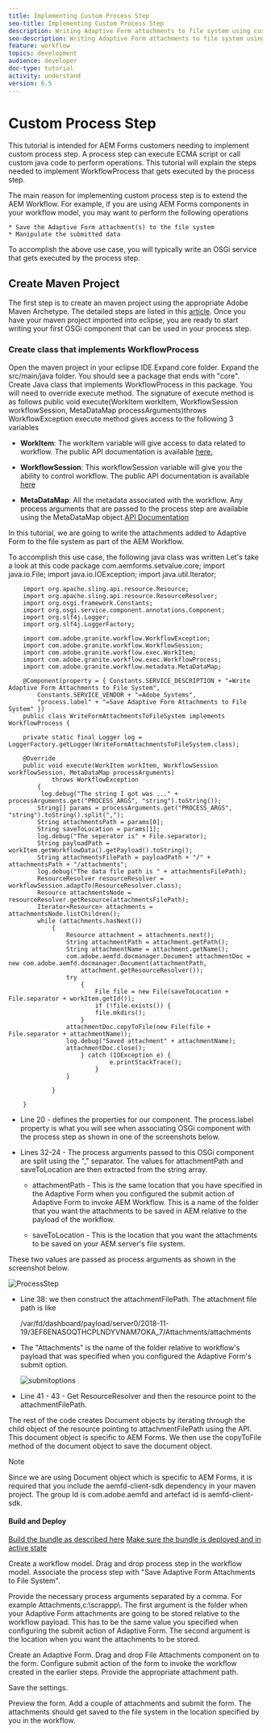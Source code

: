 ```yaml
---
title: Implementing Custom Process Step
seo-title: Implementing Custom Process Step
description: Writing Adaptive Form attachments to file system using custom process step
seo-description: Writing Adaptive Form attachments to file system using custom process step
feature: workflow
topics: development
audience: developer
doc-type: tutorial
activity: understand
version: 6.5
---
```


# Custom Process Step

This tutorial is intended for AEM Forms customers needing to implement custom process step. A process step can execute ECMA script or call custom java code to perform operations. This tutorial will explain the steps needed to implement WorkflowProcess that gets executed by the process step.

The main reason for implementing custom process step is to extend the AEM Workflow. For example, if you are using AEM Forms components in your workflow model, you may want to perform the following operations

    * Save the Adaptive Form attachment(s) to the file system
    * Manipulate the submitted data

To accomplish the above use case, you will typically write an OSGi service that gets executed by the process step.

## Create Maven Project

The first step is to create an maven project using the appropriate Adobe Maven Archetype. The detailed steps are listed in this [article](https://helpx.adobe.com/experience-manager/using/maven_arch13.html). Once you have your maven project imported into eclipse, you are ready to start writing your first OSGi component that can be used in your process step.


### Create class that implements WorkflowProcess

Open the maven project in your eclipse IDE.Expand<projectname>.core folder. Expand the src/main/java folder. You should see a package that ends with "core". Create Java class that implements WorkflowProcess in this package. You will need to override execute method. The signature of execute method is as follows
public void execute(WorkItem workItem, WorkflowSession workflowSession, MetaDataMap processArguments)throws WorkflowException 
execute method gives access to the following 3 variables

* **WorkItem**: The workItem variable will give access to data related to workflow. The public API documentation is available [here.](https://helpx.adobe.com/experience-manager/6-3/sites/developing/using/reference-materials/diff-previous/changes/com.adobe.granite.workflow.WorkflowSession.html)

* **WorkflowSession**: This workflowSession variable will give you the ability to control workflow. The public API documentation is available [here](https://helpx.adobe.com/experience-manager/6-3/sites/developing/using/reference-materials/diff-previous/changes/com.adobe.granite.workflow.WorkflowSession.html)

* **MetaDataMap**: All the metadata associated with the workflow. Any process arguments that are passed to the process step are available using the MetaDataMap object.[API Documentation](https://helpx.adobe.com/experience-manager/6-5/sites/developing/using/reference-materials/javadoc/com/adobe/granite/workflow/metadata/MetaDataMap.html)

In this tutorial, we are going to write the attachments added to Adaptive Form to the file system as part of the AEM Workflow.

To accomplish this use case, the following java class was written
Let's take a look at this code
        package com.aemforms.setvalue.core;
        import java.io.File;
        import java.io.IOException;
        import java.util.Iterator;

        import org.apache.sling.api.resource.Resource;
        import org.apache.sling.api.resource.ResourceResolver;
        import org.osgi.framework.Constants;
        import org.osgi.service.component.annotations.Component;
        import org.slf4j.Logger;
        import org.slf4j.LoggerFactory;

        import com.adobe.granite.workflow.WorkflowException;
        import com.adobe.granite.workflow.WorkflowSession;
        import com.adobe.granite.workflow.exec.WorkItem;
        import com.adobe.granite.workflow.exec.WorkflowProcess;
        import com.adobe.granite.workflow.metadata.MetaDataMap;

        @Component(property = { Constants.SERVICE_DESCRIPTION + "=Write Adaptive Form Attachments to File System",
            Constants.SERVICE_VENDOR + "=Adobe Systems",
            "process.label" + "=Save Adaptive Form Attachments to File System" })
        public class WriteFormAttachmentsToFileSystem implements WorkflowProcess {

        private static final Logger log = LoggerFactory.getLogger(WriteFormAttachmentsToFileSystem.class);

        @Override
        public void execute(WorkItem workItem, WorkflowSession workflowSession, MetaDataMap processArguments)
                throws WorkflowException
            {
             log.debug("The string I got was ..." + processArguments.get("PROCESS_ARGS", "string").toString());
            String[] params = processArguments.get("PROCESS_ARGS", "string").toString().split(",");
            String attachmentsPath = params[0];
            String saveToLocation = params[1];
            log.debug("The seperator is" + File.separator);
            String payloadPath = workItem.getWorkflowData().getPayload().toString();
            String attachmentsFilePath = payloadPath + "/" + attachmentsPath + "/attachments";
            log.debug("The data file path is " + attachmentsFilePath);  
            ResourceResolver resourceResolver = workflowSession.adaptTo(ResourceResolver.class);    
            Resource attachmentsNode = resourceResolver.getResource(attachmentsFilePath);
            Iterator<Resource> attachments = attachmentsNode.listChildren();
            while (attachments.hasNext()) 
                {
                    Resource attachment = attachments.next();
                    String attachmentPath = attachment.getPath();
                    String attachmentName = attachment.getName();
                    com.adobe.aemfd.docmanager.Document attachmentDoc = new com.adobe.aemfd.docmanager.Document(attachmentPath,
                        attachment.getResourceResolver());
                    try 
                        {
                            File file = new File(saveToLocation + File.separator + workItem.getId());
                            if (!file.exists()) {
                            file.mkdirs();
                        }
                    attachmentDoc.copyToFile(new File(file + File.separator + attachmentName));
                    log.debug("Saved attachment" + attachmentName);
                    attachmentDoc.close();
                        } catch (IOException e) {
                                e.printStackTrace();
                            }
                    }

                }

        }

* Line 20 -  defines the properties for our component. The process.label property is what you will see when associating OSGi component with the process step as shown in one of the screenshots below.

* Lines 32-24 - The process arguments passed to this OSGi component are split using the "," separator. The values for attachmentPath and saveToLocation are then extracted from the string array.

    * attachmentPath - This is the same location that you have specified in the Adaptive Form when you configured the submit action of Adaptive Form to invoke AEM Workflow. This is a name of the folder that you want the attachments to be saved in AEM relative to the payload of the workflow.

    * saveToLocation - This is the location that you want the attachments to be saved on your AEM server's file system.

These two values are passed as process arguments as shown in the screenshot below.

![ProcessStep](assets/implement-process-step.gif)


* Line 38: we then construct the attachmentFilePath. The attachment file path is like

    /var/fd/dashboard/payload/server0/2018-11-19/3EF6ENASOQTHCPLNDYVNAM7OKA_7/Attachments/attachments

* The "Attachments" is the name of the folder relative to workflow's payload that was specified when you configured the Adaptive Form's submit option.

    ![submitoptions](assets/af-submit-options.gif)

* Line 41 - 43 - Get ResourceResolver and then the resource point to the attachmentFilePath.

The rest of the code creates Document objects by iterating through the child object of the resource pointing to attachmentFilePath using the API. This document object is specific to AEM Forms. We then use the copyToFile method of the document object to save the document object.

>[!NOTE]
Since we are using Document object which is specific to AEM Forms, it is required that you include the aemfd-client-sdk dependency in your maven project. The group Id is com.adobe.aemfd and artefact id is aemfd-client-sdk.

#### Build and Deploy

[Build the bundle as described here](https://helpx.adobe.com/experience-manager/using/maven_arch13.html#BuildtheOSGibundleusingMaven)
[Make sure the bundle is deployed and in active state](http://localhost:450/system/console/bundles)

Create a workflow model. Drag and drop process step in the workflow model. Associate the process step with "Save Adaptive Form Attachments to File System".

Provide the necessary process arguments separated by a comma. For example Attachments,c:\\scrappp\\. The first argument is the folder when your Adaptive Form attachments are going to be stored relative to the workflow payload. This has to be the same value you specified when configuring the submit action of Adaptive Form. The second argument is the location when you want the attachments to be stored.

Create an Adaptive Form. Drag and drop File Attachments component on to the form. Configure submit action of the form to invoke the workflow created in the earlier steps. Provide the appropriate attachment path.

Save the settings.

Preview the form. Add a couple of attachments and submit the form. The attachments should get saved to the file system in the location specified by you in the workflow.

